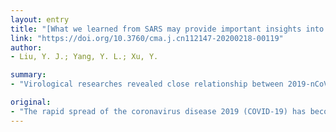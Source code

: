 ```yaml
---
layout: entry
title: "[What we learned from SARS may provide important insights into understanding and management of coronavirus disease 2019]"
link: "https://doi.org/10.3760/cma.j.cn112147-20200218-00119"
author:
- Liu, Y. J.; Yang, Y. L.; Xu, Y.

summary:
- "Virological researches revealed close relationship between 2019-nCoV and SARS-CoV. Clinical deterioration accompanied by decreasing viral load in the second week after symptom onset was noted both in SARS and COVID-19. The lung damage at this phase is more related to excessive host immune response rather than uncontrolled viral replication. But the pathogenesis and treatment of the coronavirus disease are not clear yet. SARS has become a global threat."

original:
- "The rapid spread of the coronavirus disease 2019 (COVID-19) has become a global threat. But the pathogenesis and treatment of the disease are not clear yet. Virological researches revealed close relationship between 2019-nCoV and SARS-CoV. The experience and knowledge we gained from severe acute respiratory syndrome (SARS), especially with regard to the time course of viral replication, host immune response and clinical progression of the patient, may provide important insights into understanding and management of COVID-19. Clinical deterioration accompanied by decreasing viral load in the second week after symptom onset was noted both in SARS and COVID-19, suggesting that the lung damage at this phase is more related to excessive host immune response rather than uncontrolled viral replication."
---
```


